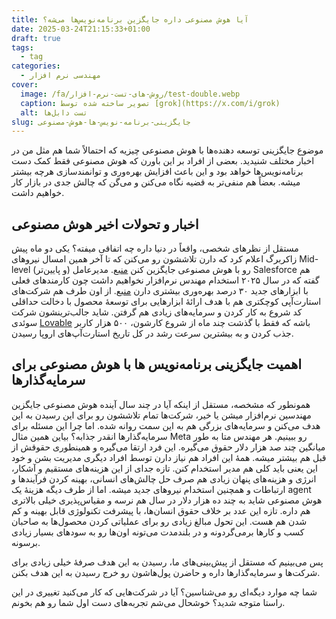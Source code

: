 ```yaml
---
title: آیا هوش مصنوعی داره جایگزین برنامه‌نویس‌ها می‌شه؟
date: 2025-03-24T21:15:33+01:00
draft: true
tags:
  - tag
categories:
  - مهندسی نرم افزار
cover:
  image: /fa/روش-های-تست-نرم-افزار/test-double.webp
  caption: تصویر ساخته شده توسط [grok](https://x.com/i/grok)
  alt: تست دابل‌ها
slug: جایگزینی-برنامه-نویس-ها-هوش-مصنوعی
---
```

موضوع جایگزینی توسعه دهنده‌ها با هوش مصنوعی چیزیه که احتمالاً شما هم مثل من در اخبار مختلف شنیدید. بعضی از افراد بر این باورن که هوش مصنوعی فقط کمک دست برنامه‌نویس‌ها خواهد بود و این باعث افزایش بهره‌وری و توانمندسازی هرچه بیشتر میشه. بعضاً هم منفی‌تر به قضیه نگاه می‌کنن و می‌گن که چالش جدی در بازار کار خواهیم داشت.

## اخبار و تحولات اخیر هوش مصنوعی

مستقل از نظرهای شخصی، واقعاً در دنیا داره چه اتفاقی میفته؟
یکی دو ماه پیش زاکربرگ اعلام کرد که دارن تلاششون رو می‌کنن که تا آخر همین امسال نیروهای Mid-level (و پایین‌تر) رو با هوش مصنوعی جایگزین کنن [منبع](https://www.forbes.com/sites/quickerbettertech/2025/01/26/business-tech-news-zuckerberg-says-ai-will-replace-mid-level-engineers-soon/). مدیرعامل Salesforce هم گفته که در سال ۲۰۲۵ استخدام مهندس نرم‌افزار نخواهیم داشت چون کارمندهای فعلی با ابزارهای جدید ۳۰ درصد بهره‌وری بیشتری دارن [منبع](https://www.salesforceben.com/salesforce-will-hire-no-more-software-engineers-in-2025-says-marc-benioff/).
از اون طرف هم شرکت‌های استارت‌آپی کوچکتری هم با هدف ارائهٔ ابزارهایی برای توسعهٔ محصول با دخالت حداقلی کد شروع به کار کردن و سرمایه‌های زیادی هم گرفتن. شاید جالب‌ترینشون شرکت سوئدی [Lovable](https://lovable.dev/) باشه که فقط با گذشت چند ماه از شروع کارشون، ۵۰۰ هزار کاربر جذب کردن و به بیشترین سرعت رشد در کل تاریخ استارت‌آپ‌های اروپا رسیدن.

## اهمیت جایگزینی برنامه‌نویس ها با هوش مصنوعی برای سرمایه‌گذارها

همونطور که مشخصه، مستقل از اینکه آیا در چند سال آینده هوش مصنوعی جایگزین مهندسین نرم‌افزار میشن یا خیر، شرکت‌ها تمام تلاششون رو برای این رسیدن به این هدف می‌کنن و سرمایه‌های بزرگی هم به این سمت روانه شده. اما چرا این مسئله برای سرمایه‌گذارها انقدر جذابه؟ بیاین همین مثال Meta رو ببینیم. هر مهندس متا به طور میانگین چند صد هزار دلار حقوق می‌گیره. این فرد ارتقا می‌گیره و همینطوری حقوقش از قبل هم بیشتر میشه. همهٔ این افراد هم نیاز دارن توسط افراد دیگری مدیریت بشن و خود این یعنی باید کلی هم مدیر استخدام کنن. تازه جدای از این هزینه‌های مستقیم و آشکار، انرژی و هزینه‌های پنهان زیادی هم صرف حل چالش‌های انسانی، بهینه کردن فرآیند‌ها و ارتباطات و همچنین استخدام نیروهای جدید میشه. اما از طرف دیگه هزینهٔ یک agent هوش مصنوعی شاید به چند ده هزار دلار در سال هم نرسه و مقیاس‌پذیری خیلی بالاتری هم داره. تازه این عدد بر خلاف حقوق انسان‌ها، با پیشرفت تکنولوژی قابل بهینه و کم شدن هم هست. این تحول مبالغ زیادی رو برای عملیاتی کردن محصول‌ها به صاحبان کسب و کارها برمی‌گردونه و در بلندمدت می‌تونه اون‌ها رو به سودهای بسیار زیادی برسونه.

پس می‌بینیم که مستقل از پیش‌بینی‌های ما، رسیدن به این هدف صرفهٔ خیلی زیادی برای شرکت‌ها و سرمایه‌گذارها داره و حاضرن پول‌هاشون رو خرج رسیدن به این هدف بکنن.

شما چه موارد دیگه‌ای رو می‌شناسین؟ آیا در شرکت‌هایی که کار می‌کنید تغییری در این راستا متوجه شدید؟ خوشحال می‌شم تجربه‌های دست اول شما رو هم بخونم.
